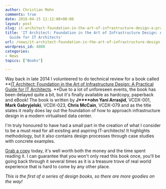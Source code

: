 ```yaml
---
author: Christian Mohn
comments: true
date: 2016-04-15 11:12:00+00:00
layout: post
slug: it-architect-foundation-in-the-art-of-infrastructure-design-a-practical-guide-for-it-architects
title: 'IT Architect: Foundation in the Art of Infrastructure Design: A Practical
  Guide for IT Architects'
url: /news/it-architect-foundation-in-the-art-of-infrastructure-design-a-practical-guide-for-it-architects/
wordpress_id: 4080
categories:
- News
topics: ["Books"]

---
```


Way back in late 2014 I volunteered to do technical review for a book called **[IT Architect: Foundation in the Art of Infrastructure Design: A Practical Guide for IT Architects](https://www.lulu.com/shop/search.ep?keyWords=arrasjid&type=). **Due to a lot of unforeseen events, the book has been delayed quite a bit, but it's finally available as hardcopy, paperback and eBook! The book is written by **J****ohn Yani Arrasjid**, VCDX-001, **Mark Gabryjelski**, VCDX-023, **Chris McCain**, VCDX-079 and as the title states it really does lay out the foundation of how to approach infrastructure design in a modern virtualised data center.
<!--more-->

I'm truly honoured to have had a small part in the creation of what I consider to be a must read for all existing and aspiring IT-architects! It highlights methodology, but it also contains design processes through case studies with concrete examples.

[Grab a copy](https://www.lulu.com/shop/search.ep?keyWords=arrasjid&type=) today, it's well worth both the money and the time spent reading it. I can guarantee that you won't only read this book once, you'll be going back through it several times as it is a treasure trove of real world experience that is hard to come by any other place.



_This is the first of a series of design books, so there are more goodies on the way!_
